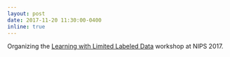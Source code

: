 ```yaml
---
layout: post
date: 2017-11-20 11:30:00-0400
inline: true
---
```


Organizing the [Learning with Limited Labeled Data](https://lld-workshop.github.io) workshop at NIPS 2017.
